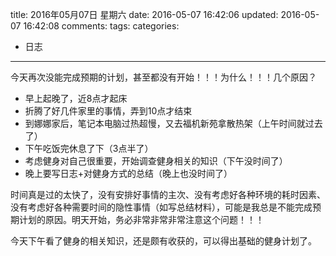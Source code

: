 title: 2016年05月07日 星期六
date: 2016-05-07 16:42:06
updated: 2016-05-07 16:42:08
comments: 
tags:
categories:
- 日志

---

今天再次没能完成预期的计划，甚至都没有开始！！！为什么！！！几个原因？

+ 早上起晚了，近8点才起床
+ 折腾了好几件家里的事情，弄到10点才结束
+ 到娜娜家后，笔记本电脑过热超慢，又去福机新苑拿散热架（上午时间就过去了）
+ 下午吃饭完休息了下（3点半了）
+ 考虑健身对自己很重要，开始调查健身相关的知识（下午没时间了）
+ 晚上要写日志+对健身方式的总结（晚上也没时间了）

时间真是过的太快了，没有安排好事情的主次、没有考虑好各种环境的耗时因素、没有考虑好各种需要时间的隐性事情（如写总结材料），可能是我总是不能完成预期计划的原因。明天开始，务必非常非常非常注意这个问题！！！

今天下午看了健身的相关知识，还是颇有收获的，可以得出基础的健身计划了。